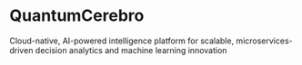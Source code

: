 # QuantumCerebro
Cloud-native, AI-powered intelligence platform for scalable, microservices-driven decision analytics and machine learning innovation
